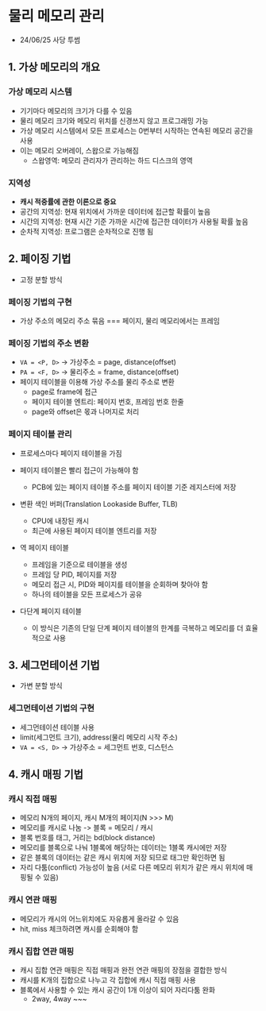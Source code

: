 # 물리 메모리 관리

- 24/06/25 사당 투썸

## 1. 가상 메모리의 개요

### 가상 메모리 시스템

- 기기마다 메모리의 크기가 다를 수 있음
- 물리 메모리 크기와 메모리 위치를 신경쓰지 않고 프로그래밍 가능
- 가상 메모리 시스템에서 모든 프로세스는 0번부터 시작하는 연속된 메모리 공간을 사용
- 이는 메모리 오버레이, 스왑으로 가능해짐
  - 스왑영역: 메모리 관리자가 관리하는 하드 디스크의 영역

### 지역성

- **캐시 적중률에 관한 이론으로 중요**
- 공간의 지역성: 현재 위치에서 가까운 데이터에 접근할 확률이 높음
- 시간의 지역성: 현재 시간 기준 가까운 시간에 접근한 데이터가 사용될 확률 높음
- 순차적 지역성: 프로그램은 순차적으로 진행 됨

## 2. 페이징 기법

- 고정 분할 방식

### 페이징 기법의 구현

- 가상 주소의 메모리 주소 묶음 === 페이지, 물리 메모리에서는 프레임

### 페이징 기법의 주소 변환

- `VA = <P, D>` -> 가상주소 = page, distance(offset)
- `PA = <F, D>` -> 물리주소 = frame, distance(offset)
- 페이지 테이블을 이용해 가상 주소를 물리 주소로 변환
  - page로 frame에 접근
  - 페이지 테이블 엔트리: 페이지 번호, 프레임 번호 한줄
  - page와 offset은 몫과 나머지로 처리

### 페이지 테이블 관리

- 프로세스마다 페이지 테이블을 가짐
- 페이지 테이블은 빨리 접근이 가능해야 함
  - PCB에 있는 페이지 테이블 주소를 페이지 테이블 기준 레지스터에 저장
- 변환 색인 버퍼(Translation Lookaside Buffer, TLB)

  - CPU에 내장된 캐시
  - 최근에 사용된 페이지 테이블 엔트리를 저장

- 역 페이지 테이블

  - 프레임을 기준으로 테이블을 생성
  - 프레임 당 PID, 페이지를 저장
  - 메모리 접근 시, PID와 페이지를 테이블을 순회하며 찾아야 함
  - 하나의 테이블을 모든 프로세스가 공유

- 다단계 페이지 테이블
  - 이 방식은 기존의 단일 단계 페이지 테이블의 한계를 극복하고 메모리를 더 효율적으로 사용

## 3. 세그먼테이션 기법

- 가변 분할 방식

### 세그먼테이션 기법의 구현

- 세그먼테이션 테이블 사용
- limit(세그먼트 크기), address(물리 메모리 시작 주소)
- `VA = <S, D>` -> 가상주소 = 세그먼트 번호, 디스턴스

## 4. 캐시 매핑 기법

### 캐시 직접 매핑

- 메모리 N개의 페이지, 캐시 M개의 페이지(N >>> M)
- 메모리를 캐시로 나눔 -> 블록 = 메모리 / 캐시
- 블록 번호를 태그, 거리는 bd(block distance)
- 메모리를 블록으로 나눠 1블록에 해당하는 데이터는 1블록 캐시에만 저장
- 같은 블록의 데이터는 같은 캐시 위치에 저장 되므로 태그만 확인하면 됨
- 자리 다툼(conflict) 가능성이 높음 (서로 다른 메모리 위치가 같은 캐시 위치에 매핑될 수 있음)

### 캐시 연관 매핑

- 메모리가 캐시의 어느위치에도 자유롭게 올라갈 수 있음
- hit, miss 체크하려면 캐시를 순회해야 함

### 캐시 집합 연관 매핑

- 캐시 집합 연관 매핑은 직접 매핑과 완전 연관 매핑의 장점을 결합한 방식
- 캐시를 K개의 집합으로 나누고 각 집합에 캐시 직접 매핑 사용
- 블록에서 사용할 수 있는 캐시 공간이 1개 이상이 되어 자리다툼 완화
  - 2way, 4way ~~~
